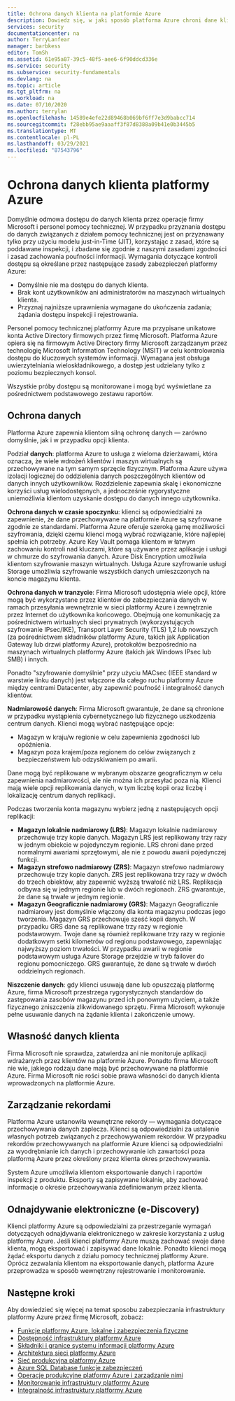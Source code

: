 ```yaml
---
title: Ochrona danych klienta na platformie Azure
description: Dowiedz się, w jaki sposób platforma Azure chroni dane klientów dzięki segregowaniu danych, nadmiarowości danych i zniszczeniu danych.
services: security
documentationcenter: na
author: TerryLanfear
manager: barbkess
editor: TomSh
ms.assetid: 61e95a87-39c5-48f5-aee6-6f90ddcd336e
ms.service: security
ms.subservice: security-fundamentals
ms.devlang: na
ms.topic: article
ms.tgt_pltfrm: na
ms.workload: na
ms.date: 07/10/2020
ms.author: terrylan
ms.openlocfilehash: 14589e4efe22d89468b069bf6ff7e3d9babcc714
ms.sourcegitcommit: f28ebb95ae9aaaff3f87d8388a09b41e0b3445b5
ms.translationtype: MT
ms.contentlocale: pl-PL
ms.lasthandoff: 03/29/2021
ms.locfileid: "87543796"
---
```

# <a name="azure-customer-data-protection"></a>Ochrona danych klienta platformy Azure   
Domyślnie odmowa dostępu do danych klienta przez operacje firmy Microsoft i personel pomocy technicznej. W przypadku przyznania dostępu do danych związanych z działem pomocy technicznej jest on przyznawany tylko przy użyciu modelu just-in-Time (JIT), korzystając z zasad, które są poddawane inspekcji, i zbadane się zgodnie z naszymi zasadami zgodności i zasad zachowania poufności informacji.  Wymagania dotyczące kontroli dostępu są określane przez następujące zasady zabezpieczeń platformy Azure:

- Domyślnie nie ma dostępu do danych klienta.
- Brak kont użytkowników ani administratorów na maszynach wirtualnych klienta.
- Przyznaj najniższe uprawnienia wymagane do ukończenia zadania; żądania dostępu inspekcji i rejestrowania.

Personel pomocy technicznej platformy Azure ma przypisane unikatowe konta Active Directory firmowych przez firmę Microsoft. Platforma Azure opiera się na firmowym Active Directory firmy Microsoft zarządzanym przez technologię Microsoft Information Technology (MSIT) w celu kontrolowania dostępu do kluczowych systemów informacji. Wymagana jest obsługa uwierzytelniania wieloskładnikowego, a dostęp jest udzielany tylko z poziomu bezpiecznych konsol.

Wszystkie próby dostępu są monitorowane i mogą być wyświetlane za pośrednictwem podstawowego zestawu raportów.

## <a name="data-protection"></a>Ochrona danych
Platforma Azure zapewnia klientom silną ochronę danych — zarówno domyślnie, jak i w przypadku opcji klienta.

Podział **danych**: platforma Azure to usługa z wieloma dzierżawami, która oznacza, że wiele wdrożeń klientów i maszyn wirtualnych są przechowywane na tym samym sprzęcie fizycznym. Platforma Azure używa izolacji logicznej do oddzielenia danych poszczególnych klientów od danych innych użytkowników. Rozdzielenie zapewnia skalę i ekonomiczne korzyści usług wielodostępnych, a jednocześnie rygorystyczne uniemożliwia klientom uzyskanie dostępu do danych innego użytkownika.

**Ochrona danych w czasie spoczynku**: klienci są odpowiedzialni za zapewnienie, że dane przechowywane na platformie Azure są szyfrowane zgodnie ze standardami. Platforma Azure oferuje szeroką gamę możliwości szyfrowania, dzięki czemu klienci mogą wybrać rozwiązanie, które najlepiej spełnia ich potrzeby. Azure Key Vault pomaga klientom w łatwym zachowaniu kontroli nad kluczami, które są używane przez aplikacje i usługi w chmurze do szyfrowania danych. Azure Disk Encryption umożliwia klientom szyfrowanie maszyn wirtualnych. Usługa Azure szyfrowanie usługi Storage umożliwia szyfrowanie wszystkich danych umieszczonych na koncie magazynu klienta.

**Ochrona danych w tranzycie**: Firma Microsoft udostępnia wiele opcji, które mogą być wykorzystane przez klientów do zabezpieczania danych w ramach przesyłania wewnętrznie w sieci platformy Azure i zewnętrznie przez Internet do użytkownika końcowego.  Obejmują one komunikację za pośrednictwem wirtualnych sieci prywatnych (wykorzystujących szyfrowanie IPsec/IKE), Transport Layer Security (TLS) 1,2 lub nowszych (za pośrednictwem składników platformy Azure, takich jak Application Gateway lub drzwi platformy Azure), protokołów bezpośrednio na maszynach wirtualnych platformy Azure (takich jak Windows IPsec lub SMB) i innych. 

Ponadto "szyfrowanie domyślnie" przy użyciu MACsec (IEEE standard w warstwie linku danych) jest włączone dla całego ruchu platformy Azure między centrami Datacenter, aby zapewnić poufność i integralność danych klientów. 

**Nadmiarowość danych**: Firma Microsoft gwarantuje, że dane są chronione w przypadku wystąpienia cybernetycznego lub fizycznego uszkodzenia centrum danych. Klienci mogą wybrać następujące opcje:

- Magazyn w kraju/w regionie w celu zapewnienia zgodności lub opóźnienia.
- Magazyn poza krajem/poza regionem do celów związanych z bezpieczeństwem lub odzyskiwaniem po awarii.

Dane mogą być replikowane w wybranym obszarze geograficznym w celu zapewnienia nadmiarowości, ale nie można ich przesyłać poza nią. Klienci mają wiele opcji replikowania danych, w tym liczbę kopii oraz liczbę i lokalizację centrum danych replikacji.

Podczas tworzenia konta magazynu wybierz jedną z następujących opcji replikacji:

- **Magazyn lokalnie nadmiarowy (LRS)**: Magazyn lokalnie nadmiarowy przechowuje trzy kopie danych. Magazyn LRS jest replikowany trzy razy w jednym obiekcie w pojedynczym regionie. LRS chroni dane przed normalnymi awariami sprzętowymi, ale nie z powodu awarii pojedynczej funkcji.
- **Magazyn strefowo nadmiarowy (ZRS)**: Magazyn strefowo nadmiarowy przechowuje trzy kopie danych. ZRS jest replikowana trzy razy w dwóch do trzech obiektów, aby zapewnić wyższą trwałość niż LRS. Replikacja odbywa się w jednym regionie lub w dwóch regionach. ZRS gwarantuje, że dane są trwałe w jednym regionie.
- **Magazyn Geograficznie nadmiarowy (GRS)**: Magazyn Geograficznie nadmiarowy jest domyślnie włączony dla konta magazynu podczas jego tworzenia. Magazyn GRS przechowuje sześć kopii danych. W przypadku GRS dane są replikowane trzy razy w regionie podstawowym. Twoje dane są również replikowane trzy razy w regionie dodatkowym setki kilometrów od regionu podstawowego, zapewniając najwyższy poziom trwałości. W przypadku awarii w regionie podstawowym usługa Azure Storage przejdzie w tryb failover do regionu pomocniczego. GRS gwarantuje, że dane są trwałe w dwóch oddzielnych regionach.

**Niszczenie danych**: gdy klienci usuwają dane lub opuszczają platformę Azure, firma Microsoft przestrzega rygorystycznych standardów do zastępowania zasobów magazynu przed ich ponownym użyciem, a także fizycznego zniszczenia zlikwidowanego sprzętu. Firma Microsoft wykonuje pełne usuwanie danych na żądanie klienta i zakończenie umowy.

## <a name="customer-data-ownership"></a>Własność danych klienta
Firma Microsoft nie sprawdza, zatwierdza ani nie monitoruje aplikacji wdrażanych przez klientów na platformie Azure. Ponadto firma Microsoft nie wie, jakiego rodzaju dane mają być przechowywane na platformie Azure. Firma Microsoft nie rości sobie prawa własności do danych klienta wprowadzonych na platformie Azure.

## <a name="records-management"></a>Zarządzanie rekordami
Platforma Azure ustanowiła wewnętrzne rekordy — wymagania dotyczące przechowywania danych zaplecza. Klienci są odpowiedzialni za ustalenie własnych potrzeb związanych z przechowywaniem rekordów. W przypadku rekordów przechowywanych na platformie Azure klienci są odpowiedzialni za wyodrębnianie ich danych i przechowywanie ich zawartości poza platformą Azure przez określony przez klienta okres przechowywania.

System Azure umożliwia klientom eksportowanie danych i raportów inspekcji z produktu. Eksporty są zapisywane lokalnie, aby zachować informacje o okresie przechowywania zdefiniowanym przez klienta.

## <a name="electronic-discovery-e-discovery"></a>Odnajdywanie elektroniczne (e-Discovery)
Klienci platformy Azure są odpowiedzialni za przestrzeganie wymagań dotyczących odnajdywania elektronicznego w zakresie korzystania z usług platformy Azure. Jeśli klienci platformy Azure muszą zachować swoje dane klienta, mogą eksportować i zapisywać dane lokalnie. Ponadto klienci mogą żądać eksportu danych z działu pomocy technicznej platformy Azure. Oprócz zezwalania klientom na eksportowanie danych, platforma Azure przeprowadza w sposób wewnętrzny rejestrowanie i monitorowanie.

## <a name="next-steps"></a>Następne kroki
Aby dowiedzieć się więcej na temat sposobu zabezpieczania infrastruktury platformy Azure przez firmę Microsoft, zobacz:

- [Funkcje platformy Azure, lokalne i zabezpieczenia fizyczne](physical-security.md)
- [Dostępność infrastruktury platformy Azure](infrastructure-availability.md)
- [Składniki i granice systemu informacji platformy Azure](infrastructure-components.md)
- [Architektura sieci platformy Azure](infrastructure-network.md)
- [Sieć produkcyjna platformy Azure](production-network.md)
- [Azure SQL Database funkcje zabezpieczeń](infrastructure-sql.md)
- [Operacje produkcyjne platformy Azure i zarządzanie nimi](infrastructure-operations.md)
- [Monitorowanie infrastruktury platformy Azure](infrastructure-monitoring.md)
- [Integralność infrastruktury platformy Azure](infrastructure-integrity.md)

